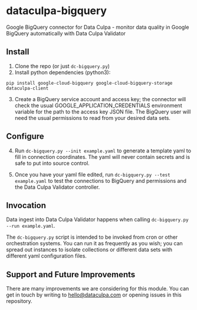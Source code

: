 # dataculpa-bigquery
Google BigQuery connector for Data Culpa - monitor data quality in Google BigQuery automatically with Data Culpa Validator


## Install

1. Clone the repo (or just ```dc-bigquery.py```)
2. Install python dependencies (python3):
```
pip install google-cloud-bigquery google-cloud-bigquery-storage dataculpa-client
```
3. Create a BigQuery service account and access key; the connector will check the usual GOOGLE_APPLICATION_CREDENTIALS environment variable for the path to the access key JSON file. The BigQuery user will need the usual permissions to read from your desired data sets. 


## Configure


4. Run ```dc-bigquery.py --init example.yaml``` to generate a template yaml to fill in connection coordinates. The yaml will never contain secrets and is safe to put into source control. 

5. Once you have your yaml file edited, run ```dc-bigquery.py --test example.yaml``` to test the connections to BigQuery and permissions and the Data Culpa Validator controller.


## Invocation

Data ingest into Data Culpa Validator happens when calling ```dc-bigquery.py --run example.yaml```.

The ```dc-bigquery.py``` script is intended to be invoked from cron or other orchestration systems. You can run it as frequently as you wish; you can spread out instances to isolate collections or different data sets with different yaml configuration files. 

## Support and Future Improvements

There are many improvements we are considering for this module. You can get in touch by writing to hello@dataculpa.com or opening issues in this repository.


